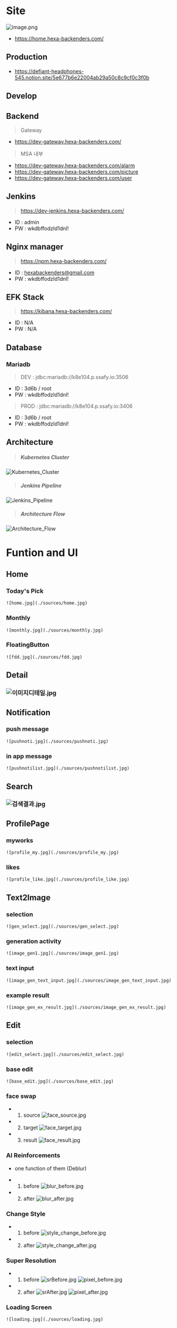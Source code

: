 # Site
![image.png](./sources/image.png)
- https://home.hexa-backenders.com/


## Production

- https://defiant-headphones-545.notion.site/5e677b6e22004ab29a50c8c9cf0c3f0b

## Develop


## Backend

> Gateway

- https://dev-gateway.hexa-backenders.com/

> MSA 내부

- https://dev-gateway.hexa-backenders.com/alarm
- https://dev-gateway.hexa-backenders.com/picture
- https://dev-gateway.hexa-backenders.com/user

## Jenkins

> https://dev-jenkins.hexa-backenders.com/

- ID : admin
- PW : wkdbffodzld1dnl!

## Nginx manager

> https://npm.hexa-backenders.com/

- ID : hexabackenders@gmail.com
- PW : wkdbffodzld1dnl!

## EFK Stack

> https://kibana.hexa-backenders.com/

- ID : N/A
- PW : N/A

## Database

### Mariadb

> DEV : jdbc:mariadb://k8e104.p.ssafy.io:3506

- ID : 3d6b / root
- PW : wkdbffodzld1dnl!

> PROD : jdbc:mariadb://k8e104.p.ssafy.io:3406

- ID : 3d6b / root
- PW : wkdbffodzld1dnl!

## Architecture

> ##### Kubernetes Cluster

![Kubernetes_Cluster](readme/CreAIte-Cluster.jpg)
<br>

> ##### Jenkins Pipeline

![Jenkins_Pipeline](readme/CreAIte-Pipeline.jpg)
<br>

> ##### Architecture Flow

![Architecture_Flow](readme/CreAIte-Flow.jpg)


# Funtion and UI

## Home
### Today's Pick
    ![home.jpg](./sources/home.jpg)

### Monthly
    ![monthly.jpg](./sources/monthly.jpg)

### FloatingButton
    ![fdd.jpg](./sources/fdd.jpg)

## Detail
### ![이미지디테일.jpg](./이미지디테일.jpg)

## Notification
### push message
    ![pushnoti.jpg](./sources/pushnoti.jpg)

### in app message
    ![pushnotilist.jpg](./sources/pushnotilist.jpg)

## Search
### ![검색결과.jpg](./검색결과.jpg)

## ProfilePage
### myworks
    ![profile_my.jpg](./sources/profile_my.jpg)

### likes
    ![profile_like.jpg](./sources/profile_like.jpg)

## Text2Image
### selection
    ![gen_select.jpg](./sources/gen_select.jpg)

### generation activity
    ![image_gen1.jpg](./sources/image_gen1.jpg)

### text input
    ![image_gen_text_input.jpg](./sources/image_gen_text_input.jpg)

### example result
    ![image_gen_ex_result.jpg](./sources/image_gen_ex_result.jpg)

## Edit
### selection
    ![edit_select.jpg](./sources/edit_select.jpg)

### base edit
    ![base_edit.jpg](./sources/base_edit.jpg)

### face swap
- 1. source
    ![face_source.jpg](./sources/face_source.jpg)

- 2. target
    ![face_target.jpg](./sources/face_target.jpg)

- 3. result
    ![face_result.jpg](./sources/face_result.jpg)

### AI Reinforcements
- one function of them (Deblur)
- 1. before
    ![blur_before.jpg](./sources/blur_before.jpg)

- 2. after 
    ![blur_after.jpg](./sources/blur_after.jpg)

### Change Style
- 1. before
    ![style_change_before.jpg](./sources/style_change_before.jpg)

- 2. after
    ![style_change_after.jpg](./sources/style_change_after.jpg)

### Super Resolution
- 1. before
    ![srBefore.jpg](./sources/srBefore.jpg)
    ![pixel_before.jpg](./sources/pixel_before.jpg)

- 2. after
    ![srAfter.jpg](./sources/srAfter.jpg)
    ![pixel_after.jpg](./pixel_after.jpg)

### Loading Screen
    ![loading.jpg](./sources/loading.jpg)
